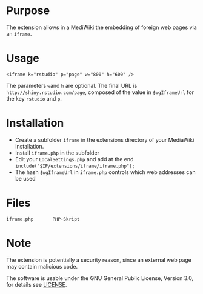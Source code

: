 # Purpose

The extension allows in a MediWiki the embedding of foreign web pages via an `iframe`. 

# Usage

`<iframe k="rstudio" p="page" w="800" h="600" />`

The parameters `w`and `h` are optional. The final URL is `http://shiny.rstudio.com/page`, composed of the value in `$wgIframeUrl` for the key `rstudio` and `p`.

# Installation

* Create a subfolder `iframe` in the extensions directory of your MediaWiki installation.
* Install `iframe.php` in the subfolder
* Edit your `LocalSettings.php` and add at the end `include("$IP/extensions/iframe/iframe.php");`
* The hash `$wgIframeUrl` in `iframe.php` controls which web addresses can be used 

# Files

    iframe.php       PHP-Skript

# Note

The extension is potentially a security reason, since an external web page may contain malicious code.

The software is usable under the GNU General Public License, Version 3.0, for details see [LICENSE](LICENSE).
